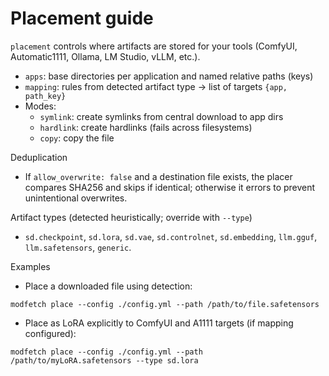 # Placement guide

`placement` controls where artifacts are stored for your tools (ComfyUI, Automatic1111, Ollama, LM Studio, vLLM, etc.).

- `apps`: base directories per application and named relative paths (keys)
- `mapping`: rules from detected artifact type → list of targets `{app, path_key}`
- Modes:
  - `symlink`: create symlinks from central download to app dirs
  - `hardlink`: create hardlinks (fails across filesystems)
  - `copy`: copy the file

Deduplication
- If `allow_overwrite: false` and a destination file exists, the placer compares SHA256 and skips if identical; otherwise it errors to prevent unintentional overwrites.

Artifact types (detected heuristically; override with `--type`)
- `sd.checkpoint`, `sd.lora`, `sd.vae`, `sd.controlnet`, `sd.embedding`, `llm.gguf`, `llm.safetensors`, `generic`.

Examples
- Place a downloaded file using detection:
```
modfetch place --config ./config.yml --path /path/to/file.safetensors
```
- Place as LoRA explicitly to ComfyUI and A1111 targets (if mapping configured):
```
modfetch place --config ./config.yml --path /path/to/myLoRA.safetensors --type sd.lora
```

